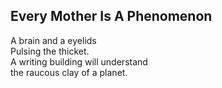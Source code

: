 Every Mother Is A Phenomenon
----------------------------
A brain and a eyelids  
Pulsing the thicket.  
A writing building will understand  
the raucous clay of a planet.  
